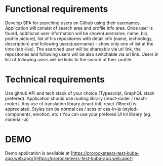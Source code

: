 # Functional requirements

Develop SPA for searching users on Github using their usernames. Application will consist of search area and profile info area. Once user is found, additional user information will be shown(username, name, bio, profile picture), list of his repositories with detail info (name, technology, description) and following users(username) - show only one of list at the time (tab-like). 
The searched user will be shareable via url link, the repositories and following users will be also switchable via url link. Users in list of following users will be links to the search of their profile. 

# Technical requirements

Use github API and tech stack of your choice (Typescript, GraphQL stack prefered).
Application should use routing library (react-router / reach-router).
Any use of translation library (react-intl, react-i18next) is appreciated.
Styles can be normal css / scss or css-in-js (styled-components, emotion, etc.) You can use your prefered UI kit library (eg. material-ui)

# DEMO

Demo application is available at [https://prorocketeers-test-kuba-app.web.app/](https://prorocketeers-test-kuba-app.web.app/)